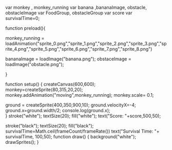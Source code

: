 
var monkey , monkey_running
var banana ,bananaImage, obstacle, obstacleImage
var FoodGroup, obstacleGroup
var score
var survivalTime=0;

function preload(){
  
  
  monkey_running =            loadAnimation("sprite_0.png","sprite_1.png","sprite_2.png","sprite_3.png","sprite_4.png","sprite_5.png","sprite_6.png","sprite_7.png","sprite_8.png")
  
  bananaImage = loadImage("banana.png");
  obstaceImage = loadImage("obstacle.png");
 
}



function setup() {
  createCanvas(600,600);
monkey=createSprite(80,315,20,20);
monkey.addAnimation("moving",monkey_running);
monkey.scale= 0.1;
  
  ground = createSprite(400,350,900,10);
  ground.velocityX=-4;
  ground.x=ground.width/2;
  console.log(ground.x);  
}
stroke("white");
textSize(20);
fill("white");
text("Score: "+score,500,50);

stroke("black");
textSize(20);
fill("black");
survivalTime=Math.ceil(frameCount/frameRate())
text("Survival Time: "+ survivalTime, 100,50);
function draw() {
background("white");
drawSprites();
}


